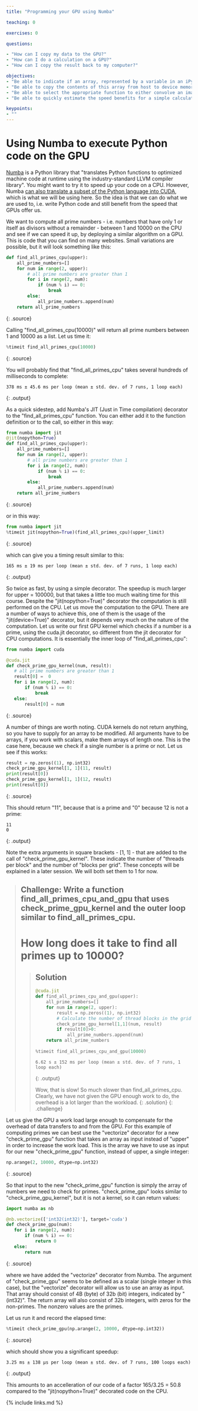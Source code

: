 ```yaml
---
title: "Programming your GPU using Numba"

teaching: 0

exercises: 0

questions:

- "How can I copy my data to the GPU?"
- "How can I do a calculation on a GPU?"
- "How can I copy the result back to my computer?"

objectives:
- "Be able to indicate if an array, represented by a variable in an iPython shell, is stored in host or device memory."
- "Be able to copy the contents of this array from host to device memory and vice versa."
- "Be able to select the appropriate function to either convolve an image using either CPU or GPU compute power."
- "Be able to quickly estimate the speed benefits for a simple calculation by moving it from the CPU to the GPU."

keypoints:
- ""
---
```


# Using Numba to execute Python code on the GPU

[Numba](http://numba.pydata.org/) is a Python library that "translates Python functions to optimized machine code at runtime using the industry-standard LLVM compiler library". You might want to try it to speed up your code on a CPU. However, Numba [can also translate a subset of the Python language into CUDA](https://numba.pydata.org/numba-doc/latest/cuda/overview.html), which is what we will be using here. So the idea is that we can do what we are used to, i.e. write Python code and still benefit from the speed that GPUs offer us.

We want to compute all prime numbers - i.e. numbers that have only 1 or itself as divisors without a remainder - between 1 and 10000 on the CPU and see if we can speed it up, by deploying a similar algorithm on a GPU. 
This is code that you can find on many websites. Small variations are possible, but it will look something like this:

~~~python
def find_all_primes_cpu(upper):
    all_prime_numbers=[]
    for num in range(2, upper):
        # all prime numbers are greater than 1
        for i in range(2, num):
            if (num % i) == 0:
                break
        else:
            all_prime_numbers.append(num)
    return all_prime_numbers
~~~
{: .source}

Calling "find_all_primes_cpu(10000)" will return all prime numbers between 1 and 10000 as a list. Let us time it:

~~~python
%timeit find_all_primes_cpu(10000) 
~~~
{: .source}

You will probably find that "find_all_primes_cpu" takes several hundreds of milliseconds to complete:

~~~
378 ms ± 45.6 ms per loop (mean ± std. dev. of 7 runs, 1 loop each)
~~~
{: .output}

As a quick sidestep, add Numba's JIT (Just in Time compilation) decorator to the "find_all_primes_cpu" function. You can either add it to the function definition or to the call, so either in this way:

~~~python
from numba import jit
@jit(nopython=True)
def find_all_primes_cpu(upper):
    all_prime_numbers=[]
    for num in range(2, upper):
        # all prime numbers are greater than 1
        for i in range(2, num):
            if (num % i) == 0:
                break
        else:
            all_prime_numbers.append(num)
    return all_prime_numbers
~~~
{: .source}

or in this way:

~~~python
from numba import jit
%timeit jit(nopython=True)(find_all_primes_cpu)(upper_limit)
~~~
{: .source}

which can give you a timing result similar to this:

~~~
165 ms ± 19 ms per loop (mean ± std. dev. of 7 runs, 1 loop each)
~~~
{: .output}

So twice as fast, by using a simple decorator. The speedup is much larger for upper = 100000, but that takes a little too much waiting time for this course. Despite the "jit(nopython=True)" decorator the computation is still performed on the CPU. Let us move the computation to the GPU. There are a number of ways to achieve this, one of them is the usage of the "jit(device=True)" decorator, but it depends very much on the nature of the computation. Let us write our first GPU kernel which checks if a number is a prime, using the cuda.jit decorator, so different from the jit decorator for CPU computations. It is essentially the inner loop of "find_all_primes_cpu":

~~~python
from numba import cuda

@cuda.jit
def check_prime_gpu_kernel(num, result):
   # all prime numbers are greater than 1
   result[0] =  0
   for i in range(2, num):
       if (num % i) == 0:
           break
   else:
       result[0] = num
~~~
{: .source}

A number of things are worth noting. CUDA kernels do not return anything, so you have to supply for an array to be modified. All arguments have to be arrays, if you work with scalars, make them arrays of length one. This is the case here, because we check if a single number is a prime or not. Let us see if this works:

~~~python
result = np.zeros((1), np.int32)
check_prime_gpu_kernel[1, 1](11, result)
print(result[0])
check_prime_gpu_kernel[1, 1](12, result)
print(result[0])

~~~
{: .source}

This should return "11", because that is a prime and "0" because 12 is not a prime:

~~~
11
0
~~~
{: .output}

Note the extra arguments in square brackets - [1, 1] - that are added to the call of "check_prime_gpu_kernel". These indicate the number of "threads per block" and the number of "blocks per grid". These concepts will be explained in a later session. We will both set them to 1 for now.

> ## Challenge: Write a function find_all_primes_cpu_and_gpu that uses check_prime_gpu_kernel and the outer loop similar to find_all_primes_cpu. 
> # How long does it take to find all primes up to 10000?
>
> > ## Solution
> > ~~~python
> > @cuda.jit
> > def find_all_primes_cpu_and_gpu(upper):
> >     all_prime_numbers=[]
> >     for num in range(2, upper):
> >         result = np.zeros((1), np.int32)
> >         # Calculate the number of thread blocks in the grid
> >         check_prime_gpu_kernel[1,1](num, result)
> >         if result[0]>0:
> >             all_prime_numbers.append(num)
> >     return all_prime_numbers
> >    
> > %timeit find_all_primes_cpu_and_gpu(10000)
> > ~~~
> > ~~~
> > 6.62 s ± 152 ms per loop (mean ± std. dev. of 7 runs, 1 loop each)
> > ~~~
> > {: .output}
> >
> > Wow, that is slow! So much slower than find_all_primes_cpu. Clearly, we have not given the GPU enough work to do, the overhead is a lot larger than the 
> > workload.
> {: .solution}
{: .challenge}


Let us give the GPU a work load large enough to compensate for the overhead of data transfers to and from the GPU. For this example of computing primes we can best use the "vectorize" decorator for a new "check_prime_gpu" function that takes an array as input instead of "upper" in order to increase the work load. This is the array we have to use as input for our new "check_prime_gpu" function, instead of upper, a single integer:

~~~python
np.arange(2, 10000, dtype=np.int32)
~~~
{: .source}

So that input to the new "check_prime_gpu" function is simply the array of numbers we need to check for primes. "check_prime_gpu" looks similar to "check_prime_gpu_kernel", but it is not a kernel, so it can return values:

~~~python
import numba as nb

@nb.vectorize(['int32(int32)'], target='cuda')
def check_prime_gpu(num):
   for i in range(2, num):
       if (num % i) == 0:
           return 0
   else:
       return num
~~~
{: .source}

where we have added the "vectorize" decorator from Numba. The argument of "check_prime_gpu" seems to be defined as a scalar (single integer in this case), but the "vectorize" decorator will allow us to use an array as input. That array should consist of 4B (byte) of 32b (bit) integers, indicated by "(int32)". The return array will also consist of 32b integers, with zeros for the non-primes. The nonzero values are the primes. 

Let us run it and record the elapsed time:

~~~python
%timeit check_prime_gpu(np.arange(2, 10000, dtype=np.int32))
~~~
{: .source}

which should show you a significant speedup:

~~~
3.25 ms ± 138 µs per loop (mean ± std. dev. of 7 runs, 100 loops each)
~~~
{: .output}

This amounts to an accelleration of our code of a factor 165/3.25 = 50.8 compared to the "jit(nopython=True)" decorated code on the CPU.

{% include links.md %}
